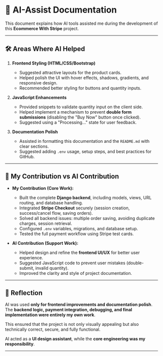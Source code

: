 # 🤖 AI-Assist Documentation

This document explains how AI tools assisted me during the development of this **Ecommerce With Stripe** project.

---

## 🛠 Areas Where AI Helped

1. **Frontend Styling (HTML/CSS/Bootstrap)**

   * Suggested attractive layouts for the product cards.
   * Helped polish the UI with hover effects, shadows, gradients, and responsive design.
   * Recommended better styling for buttons and quantity inputs.

2. **JavaScript Enhancements**

   * Provided snippets to validate quantity input on the client side.
   * Helped implement a mechanism to prevent **double form submissions** (disabling the "Buy Now" button once clicked).
   * Suggested using a "Processing…" state for user feedback.

3. **Documentation Polish**

   * Assisted in formatting this documentation and the `README.md` with clear sections.
   * Suggested adding `.env` usage, setup steps, and best practices for GitHub.

---

## 🎯 My Contribution vs AI Contribution

* **My Contribution (Core Work):**

  * Built the complete **Django backend**, including models, views, URL routing, and database handling.
  * Integrated **Stripe Checkout** securely (session creation, success/cancel flow, saving orders).
  * Solved all backend issues: multiple order saving, avoiding duplicate charges, session retrieval.
  * Configured `.env` variables, migrations, and database setup.
  * Tested the full payment workflow using Stripe test cards.

* **AI Contribution (Support Work):**

  * Helped design and refine the **frontend UI/UX** for better user experience.
  * Suggested JavaScript code to prevent user mistakes (double-submit, invalid quantity).
  * Improved the clarity and style of project documentation.

---

## 📌 Reflection

AI was used **only for frontend improvements and documentation polish**.
The **backend logic, payment integration, debugging, and final implementation were entirely my own work**.

This ensured that the project is not only visually appealing but also technically correct, secure, and fully functional.

AI acted as a **UI design assistant**, while the **core engineering was my responsibility**.

---
